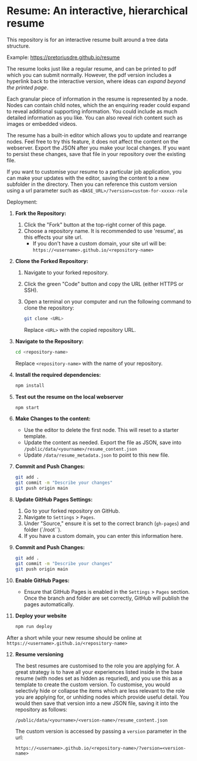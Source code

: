 # Resume: An interactive, hierarchical resume

This repository is for an interactive resume built around a tree data structure.

Example:
https://pretoriusdre.github.io/resume

The resume looks just like a regular resume, and can be printed to pdf which you can submit normally. However, the pdf version includes a hyperlink back to the interactive version, where ideas can *expand beyond the printed page*.

Each granular piece of information in the resume is represented by a node. Nodes can contain child notes, which the an enquiring reader could expand to reveal additional supporting information. You could include as much detailed information as you like. You can also reveal rich content such as images or embedded videos.

The resume has a built-in editor which allows you to update and rearrange nodes. Feel free to try this feature, it does not affect the content on the webserver. Export the JSON after you make your local changes. If you want to persist these changes, save that file in your repository over the existing file.


If you want to customise your resume to a particular job application, you can make your updates with the editor, saving the content to a new subfolder in the directory. Then you can reference this custom version using a url parameter such as `<BASE_URL>/?version=custom-for-xxxxx-role`




Deployment:


1. **Fork the Repository:**
    1. Click the "Fork" button at the top-right corner of this page.
    2. Choose a repository name. It is recommended to use 'resume', as this effects your site url.
        * If you don't have a custom domain, your site url will be: `https://<username>.github.io/<repository-name>`



2. **Clone the Forked Repository:**
    1. Navigate to your forked repository.
    2. Click the green "Code" button and copy the URL (either HTTPS or SSH).
    3. Open a terminal on your computer and run the following command to clone the repository:
        ```sh
        git clone <URL>
        ```
    
       Replace `<URL>` with the copied repository URL.

3. **Navigate to the Repository:**
    
    ```sh
    cd <repository-name>
    ```
   Replace `<repository-name>` with the name of your repository.

4. **Install the required dependencies:**
    ```sh
    npm install
    ```

5. **Test out the resume on the local webserver**
    ```sh
    npm start
    ```

6. **Make Changes to the content:**
    - Use the editor to delete the first node. This will reset to a starter template.
    - Update the content as needed. Export the file as JSON, save into `/public/data/<yourname>/resume_content.json`
    - Update `/data/resume_metadata.json` to point to this new file.


7. **Commit and Push Changes:**
    ```sh
    git add .
    git commit -m "Describe your changes"
    git push origin main
    ```


8. **Update GitHub Pages Settings:**
    1. Go to your forked repository on GitHub.
    2. Navigate to `Settings` > `Pages`.
    3. Under "Source," ensure it is set to the correct branch (`gh-pages`) and folder (`/root``).
    4. If you have a custom domain, you can enter this information here.


9. **Commit and Push Changes:**
    ```sh
    git add .
    git commit -m "Describe your changes"
    git push origin main
    ```


10. **Enable GitHub Pages:**
    - Ensure that GitHub Pages is enabled in the `Settings` > `Pages` section. Once the branch and folder are set correctly, GitHub will publish the pages automatically.


11. **Deploy your website**
    ```sh
    npm run deploy
    ```
After a short while your new resume should be online at
`https://<username>.github.io/<repository-name>`

12. **Resume versioning**

    The best resumes are customised to the role you are applying for. A great strategy is to have all your experiences listed inside in the base resume (with nodes set as hidden as requried), and you use this as a template to create the custom version. To customise, you would selectivly hide or collapse the items which are less relevant to the role you are applying for, or unhiding nodes which provide useful detail. You would then save that version into a new JSON file, saving it into the repository as follows:

    `/public/data/<yourname>/<version-name>/resume_content.json`

    The custom version is accessed by passing a `version` parameter in the url:

    `https://<username>.github.io/<repository-name>/?version=<version-name>`